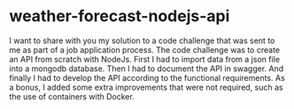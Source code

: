 # weather-forecast-nodejs-api

I want to share with you my solution to a code challenge that was sent to me as part of a job application process. The code challenge was to create an API from scratch with NodeJs. First I had to import data from a json file into a mongodb database. Then I had to document the API in swagger. And finally I had to develop the API according to the functional requirements. As a bonus, I added some extra improvements that were not required, such as the use of containers with Docker.
